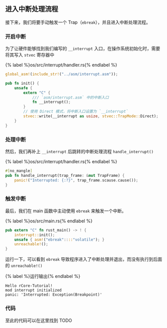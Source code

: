 ## 进入中断处理流程

接下来，我们将要手动触发一个 Trap（`ebreak`），并且进入中断处理流程。

### 开启中断

为了让硬件能够找到我们编写的 `__interrupt` 入口，在操作系统初始化时，需要将其写入 `stvec` 寄存器中

{% label %}os/src/interrupt/handler.rs{% endlabel %}
```rust
global_asm!(include_str!("../asm/interrupt.asm"));

pub fn init() {
    unsafe {
        extern "C" {
            /// `asm/interrupt.asm` 中的中断入口
            fn __interrupt();
        }
        // 使用 Direct 模式，将中断入口设置为 `__interrupt`
        stvec::write(__interrupt as usize, stvec::TrapMode::Direct);
    }
}
```

### 处理中断

然后，我们再补上 `__interrupt` 后跳转的中断处理流程 `handle_interrupt()`

{% label %}os/src/interrupt/handler.rs{% endlabel %}
```rust
#[no_mangle]
pub fn handle_interrupt(trap_frame: &mut TrapFrame) {
    panic!("Interrupted: {:?}", trap_frame.scause.cause());
}
```

### 触发中断

最后，我们在 main 函数中主动使用 `ebreak` 来触发一个中断。

{% label %}os/src/main.rs{% endlabel %}
```rust
pub extern "C" fn rust_main() -> ! {
    interrupt::init();
    unsafe { asm!("ebreak"::::"volatile"); }
    unreachable!();
}
```

运行一下，可以看到 `ebreak` 导致程序进入了中断处理并退出，而没有执行到后面的 `unreachable!()`

{% label %}运行输出{% endlabel %}
```
Hello rCore-Tutorial!
mod interrupt initialized
panic: 'Interrupted: Exception(Breakpoint)'
```

### 代码

至此的代码可以在这里找到 TODO